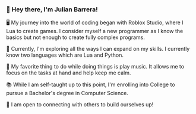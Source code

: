 ### 👋 Hey there, I'm Julian Barrera!

🖥️ My journey into the world of coding began with Roblox Studio, where I Lua to create games. I consider myself a new programmer as I know the basics but not enough to create fully complex programs.

🌱 Currently, I'm exploring all the ways I can expand on my skills. I currently know two languages which are Lua and Python.

🎵 My favorite thing to do while doing things is play music. It allows me to focus on the tasks at hand and help keep me calm.

📚 While I am self-taught up to this point, I'm enrolling into College to pursue a Bachelor's degree in Computer Science.

🌟 I am open to connecting with others to build ourselves up!
